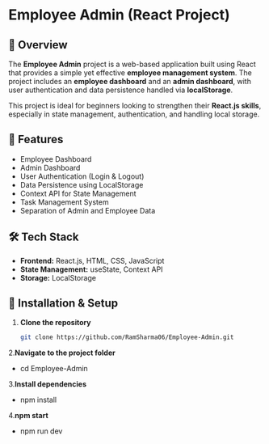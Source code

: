 # Employee Admin (React Project)

## 📌 Overview
The **Employee Admin** project is a web-based application built using React that provides a simple yet effective **employee management system**. The project includes an **employee dashboard** and an **admin dashboard**, with user authentication and data persistence handled via **localStorage**.

This project is ideal for beginners looking to strengthen their **React.js skills**, especially in state management, authentication, and handling local storage.

## 🚀 Features
- Employee Dashboard
- Admin Dashboard
- User Authentication (Login & Logout)
- Data Persistence using LocalStorage
- Context API for State Management
- Task Management System
- Separation of Admin and Employee Data

## 🛠️ Tech Stack
- **Frontend:** React.js, HTML, CSS, JavaScript
- **State Management:** useState, Context API
- **Storage:** LocalStorage

## 🔧 Installation & Setup
1. **Clone the repository**
   ```sh
   git clone https://github.com/RamSharma06/Employee-Admin.git
   
2.**Navigate to the project folder**
  -  cd Employee-Admin
    
3.**Install dependencies**
  -  npm install
    
4.**npm start**
 -   npm run dev
